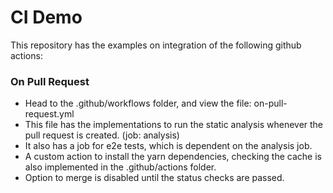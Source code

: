 # CI Demo

This repository has the examples on integration of the following github actions:

### On Pull Request
- Head to the .github/workflows folder, and view the file: on-pull-request.yml
- This file has the implementations to run the static analysis whenever the pull request is created. (job: analysis)
- It also has a job for e2e tests, which is dependent on the analysis job.
- A custom action to install the yarn dependencies, checking the cache is also implemented in the .github/actions folder.
- Option to merge is disabled until the status checks are passed.
